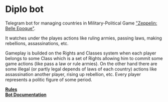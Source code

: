 # Diplo bot
Telegram bot for managing countries in Military-Political Game ["Zeppelin: Belle Epoque"](https://t.me/ceppelinBE).

It watches under the playes actions like ruling armies, passing laws, making rebellions, assassinations, etc.

Gameplay is builded on the Rights and Classes system when each player belongs to some Class which is a set of Rights
allowing him to commit some game actions (like pass a law or rule armies).
On the other hand there are some illegal (or partly legal depends of laws of each country) actions
like assassination another player, rising up rebellion, etc. Every player represents a politic figure of some
period.

__[Rules](https://teletype.in/@diplomacy/r1QTDi-oN)__  
__[Bot Documentation](https://teletype.in/@diplomacy/H1Xj09biV)__
